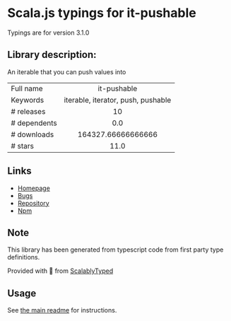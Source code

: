 
# Scala.js typings for it-pushable

Typings are for version 3.1.0

## Library description:
An iterable that you can push values into

|                    |                 |
| ------------------ | :-------------: |
| Full name          | it-pushable |
| Keywords           | iterable, iterator, push, pushable |
| # releases         | 10 |
| # dependents       | 0.0 |
| # downloads        | 164327.66666666666 |
| # stars            | 11.0 |

## Links
- [Homepage](https://github.com/alanshaw/it-pushable#readme)
- [Bugs](https://github.com/alanshaw/it-pushable/issues)
- [Repository](https://github.com/alanshaw/it-pushable)
- [Npm](https://www.npmjs.com/package/it-pushable)
    


## Note
This library has been generated from typescript code from first party type definitions.

Provided with :purple_heart: from [ScalablyTyped](https://github.com/oyvindberg/ScalablyTyped)

## Usage
See [the main readme](../../readme.md) for instructions.


